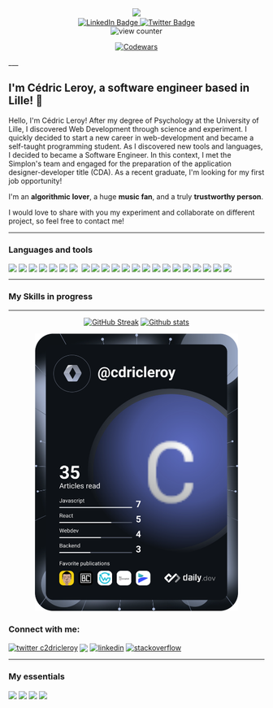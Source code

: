 <div id="header" align="center">
  <img src="https://media.giphy.com/media/fAmnJKCwuXtDiEhNwg/giphy-downsized.gif" width="200"/>  
  
</div>
<div id="badges" align="center">
  <a href="https://www.linkedin.com/in/cdric2leroy/">
    <img src="https://img.shields.io/badge/LinkedIn-blue?style=for-the-badge&logo=linkedin&logoColor=white" alt="LinkedIn Badge"/>
  </a>
  <a href="https://twitter.com/Cdric2Leroy">
    <img src="https://img.shields.io/badge/Twitter-blue?style=for-the-badge&logo=twitter&logoColor=white" alt="Twitter Badge"/>
  </a>
</div>
<div id="viewCounter" align="center">
  <img src="https://komarev.com/ghpvc/?username=C2dricLeroy&style=flat-square&color=blue" alt="view counter"/>
  
  [![Codewars](https://www.codewars.com/users/CedricLeroy/badges/large)](https://www.codewars.com/users/CedricLeroy)
</div> 
___


## I'm **Cédric Leroy**, a software engineer based in Lille! :running:

Hello, I'm Cédric Leroy! After my degree of Psychology at the University of Lille, I discovered Web Development through science and experiment. I quickly decided to start a new career in web-development and became a self-taught programming student. As I discovered new tools and languages, I decided to became a Software Engineer. In this context, I met the Simplon's team and engaged for the preparation of the  application designer-developer title (CDA). As a recent graduate, I'm looking for my first job opportunity!

I'm an **algorithmic lover**, a huge **music fan**, and a truly **trustworthy person**. 

I would love to share with you my experiment and collaborate on different project, so feel free to contact me! 

___

<h3>Languages and tools</h3>

<div>
  <img align="center" src="https://img.shields.io/badge/HTML5-E34F26?style=for-the-badge&logo=html5&logoColor=white">
  <img align="center" src="https://img.shields.io/badge/CSS3-1572B6?style=for-the-badge&logo=css3&logoColor=white">
  <img align="center" src="https://img.shields.io/badge/JavaScript-F7DF1E?style=for-the-badge&logo=javascript&logoColor=black">
  <img align="center" src="https://img.shields.io/badge/TypeScript-007ACC?style=for-the-badge&logo=typescript&logoColor=white">
  <img align="center" src="https://img.shields.io/badge/Python-14354C?style=for-the-badge&logo=python&logoColor=white">
  <img align="center" src="https://img.shields.io/badge/Node.js-43853D?style=for-the-badge&logo=node.js&logoColor=white">
  <img align="center" src="https://img.shields.io/badge/Markdown-000000?style=for-the-badge&logo=markdown&logoColor=white">
  <img align="center src="https://img.shields.io/badge/Material--UI-0081CB?style=for-the-badge&logo=material-ui&logoColor=white">
  <img align="center" src="https://img.shields.io/badge/jQuery-0769AD?style=for-the-badge&logo=jquery&logoColor=white">
  <img align="center" src="https://img.shields.io/badge/mocha.js-323330?style=for-the-badge&logo=mocha&logoColor=Brown">
  <img align="center" src="https://img.shields.io/badge/tailwindcss-%2338B2AC.svg?style=for-the-badge&logo=tailwind-css&logoColor=white">
  <img align="center" src="https://img.shields.io/badge/postgres-%23316192.svg?style=for-the-badge&logo=postgresql&logoColor=white">
                                                                                                                                           <img align="center" src="https://img.shields.io/badge/figma-%23F24E1E.svg?style=for-the-badge&logo=figma&logoColor=white">
  <img align="center" src="https://img.shields.io/badge/angular-%23DD0031.svg?style=for-the-badge&logo=angular&logoColor=white">
  <img align="center" src="https://img.shields.io/badge/express.js-%23404d59.svg?style=for-the-badge&logo=express&logoColor=%2361DAFB">
  <img align="center" src="https://img.shields.io/badge/nestjs-%23E0234E.svg?style=for-the-badge&logo=nestjs&logoColor=white">
  <img align="center" src="https://img.shields.io/badge/Next-black?style=for-the-badge&logo=next.js&logoColor=white">
  <img align="center" src="https://img.shields.io/badge/react_native-%2320232a.svg?style=for-the-badge&logo=react&logoColor=%2361DAFB">
  <img align="center" src="https://img.shields.io/badge/AWS-%23FF9900.svg?style=for-the-badge&logo=amazon-aws&logoColor=white">
  <img align="center" src="https://img.shields.io/badge/webstorm-143?style=for-the-badge&logo=webstorm&logoColor=white&color=black">       <img align="center" src="https://img.shields.io/badge/Prisma-3982CE?style=for-the-badge&logo=Prisma&logoColor=white"> 
  <img align="center" src="https://img.shields.io/badge/docker-%230db7ed.svg?style=for-the-badge&logo=docker&logoColor=white">
  <img align="center" src="https://img.shields.io/badge/Linux_Mint-87CF3E?style=for-the-badge&logo=linux-mint&logoColor=white">
 
</div>

___ 

<h3>My Skills in progress</h3>

___ 
<div align="center">

[![GitHub Streak](http://github-readme-streak-stats.herokuapp.com?user=C2dricLeroy&theme=github-dark&hide_border=true)](https://git.io/streak-stats)
[![Github stats](https://github-readme-stats.vercel.app/api?username=C2dricLeroy&theme=blue-green&hide_border=true)](https://git.io/streak-stats)
</div>

<div id="viewCounter" align="center">
  <a href="https://app.daily.dev/DailyDevTips"><img src="https://github.com/C2dricLeroy/C2dricLeroy/blob/main/devcard.svg" width="400" alt="Cedric Leroy's Dev Card"/></a>
</div> 

<h3 align="left">Connect with me:</h3>
<p align="left">
<a href="https://twitter.com/Cdric2Leroy" target="_blank"><img align="center" src="https://img.shields.io/badge/Twitter-1DA1F2?style=for-the-badge&logo=twitter&logoColor=white" alt="twitter c2dricleroy" /></a>
  <a href="mailto:pro.cedricleroy@gmail.com?"><img src="https://img.shields.io/badge/gmail-%23DD0031.svg?&style=for-the-badge&logo=gmail&logoColor=white" align="center"/></a>
<a href="https://www.linkedin.com/in/cdric2leroy/" target="_blank">
  <img align="center" src="https://img.shields.io/badge/LinkedIn-0077B5?style=for-the-badge&logo=linkedin&logoColor=white" alt="linkedin"/></a>
<a href="https://stackoverflow.com/users/19710061/c%c3%a9dric-leroy" target=_blank"><img align="center" src="https://img.shields.io/badge/Stack_Overflow-FE7A16?style=for-the-badge&logo=stack-overflow&logoColor=white" alt="stackoverflow"/></a>
</p>




___

<h3> My essentials </h3>
<img align="center" src="https://img.shields.io/badge/Tidal-000000?style=for-the-badge&logo=Tidal&logoColor=white">
<img align="center" src="https://img.shields.io/badge/MDN_Web_Docs-black?style=for-the-badge&logo=mdnwebdocs&logoColor=white">
<img align="center" src="https://img.shields.io/badge/Visual_Studio_Code-0078D4?style=for-the-badge&logo=visual%20studio%20code&logoColor=white">
<img align="center" src="https://img.shields.io/badge/Brave-FF1B2D?style=for-the-badge&logo=Brave&logoColor=white">

